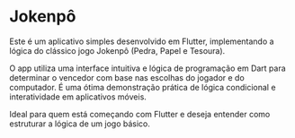 # Jokenpô

Este é um aplicativo simples desenvolvido em Flutter, implementando a lógica do clássico jogo Jokenpô (Pedra, Papel e Tesoura).

O app utiliza uma interface intuitiva e lógica de programação em Dart para determinar o vencedor com base nas escolhas do jogador e do computador. É uma ótima demonstração prática de lógica condicional e interatividade em aplicativos móveis.

Ideal para quem está começando com Flutter e deseja entender como estruturar a lógica de um jogo básico. 
